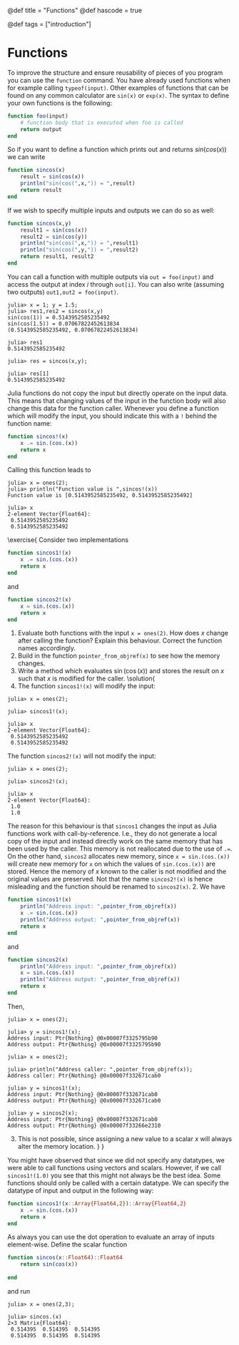 @def title = "Functions"
@def hascode = true

@def tags = ["introduction"]

# Functions
To improve the structure and ensure reusability of pieces of you program you can use the `function` command. You have already used functions when for example calling `typeof(input)`. Other examples of functions that can be found on any common calculator are `sin(x)` or `exp(x)`. The syntax to define your own functions is the following:
```julia
function foo(input)
    # function body that is executed when foo is called
    return output
end
```
So if you want to define a function which prints out and returns $sin(cos(x))$ we can write
```julia
function sincos(x)
    result = sin(cos(x))
    println("sin(cos(",x,")) = ",result)
    return result
end
```
If we wish to specify multiple inputs and outputs we can do so as well:
```julia
function sincos(x,y)
    result1 = sin(cos(x))
    result2 = sin(cos(y))
    println("sin(cos(",x,")) = ",result1)
    println("sin(cos(",y,")) = ",result2)
    return result1, result2
end
```
You can call a function with multiple outputs via `out = foo(input)` and access the output at index $i$ through `out[i]`. You can also write (assuming two outputs) `out1,out2 = foo(input)`.
```julia-repl
julia> x = 1; y = 1.5;
julia> res1,res2 = sincos(x,y)
sin(cos(1)) = 0.5143952585235492
sin(cos(1.5)) = 0.07067822452613834
(0.5143952585235492, 0.07067822452613834)

julia> res1
0.5143952585235492

julia> res = sincos(x,y);

julia> res[1]
0.5143952585235492
```
Julia functions do not copy the input but directly operate on the input data. This means that changing values of the input in the function body will also change this data for the function caller. Whenever you define a function which will modify the input, you should indicate this with a `!` behind the function name:
```julia
function sincos!(x)
    x .= sin.(cos.(x))
    return x
end
```
Calling this function leads to
```julia-repl
julia> x = ones(2);
julia> println("Function value is ",sincos!(x))
Function value is [0.5143952585235492, 0.5143952585235492]

julia> x
2-element Vector{Float64}:
 0.5143952585235492
 0.5143952585235492
```
\exercise{
Consider two implementations
```julia
function sincos1!(x)
    x .= sin.(cos.(x))
    return x
end
```
and
```julia
function sincos2!(x)
    x = sin.(cos.(x))
    return x
end
```
1. Evaluate both functions with the input `x = ones(2)`. How does $x$ change after calling the function? Explain this behaviour. Correct the function names accordingly.
2. Build in the function `pointer_from_objref(x)` to see how the memory changes.
3. Write a method which evaluates $\sin(\cos(x))$ and stores the result on $x$ such that $x$ is modified for the caller.
\solution{
1. The function `sincos1!(x)` will modify the input:
```julia-repl
julia> x = ones(2);

julia> sincos1!(x);

julia> x
2-element Vector{Float64}:
 0.5143952585235492
 0.5143952585235492
```
The function `sincos2!(x)` will not modify the input:
```julia-repl
julia> x = ones(2);

julia> sincos2!(x);

julia> x
2-element Vector{Float64}:
 1.0
 1.0
```
The reason for this behaviour is that `sincos1` changes the input as Julia functions work with call-by-reference. I.e., they do not generate a local copy of the input and instead directly work on the same memory that has been used by the caller. This memory is not reallocated due to the use of `.=`. On the other hand, `sincos2` allocates new memory, since `x = sin.(cos.(x))` will create new memory for `x` on which the values of `sin.(cos.(x))` are stored. Hence the memory of $x$ known to the caller is not modified and the original values are preserved. Not that the name `sincos2!(x)` is hence misleading and the function should be renamed to `sincos2(x)`.
2. We have
```julia
function sincos1!(x)
    println("Address input: ",pointer_from_objref(x))
    x .= sin.(cos.(x))
    println("Address output: ",pointer_from_objref(x))
    return x
end
```
and
```julia
function sincos2(x)
    println("Address input: ",pointer_from_objref(x))
    x = sin.(cos.(x))
    println("Address output: ",pointer_from_objref(x))
    return x
end
```
Then,
```julia-repl
julia> x = ones(2);

julia> y = sincos1!(x);
Address input: Ptr{Nothing} @0x00007f3325795b90
Address output: Ptr{Nothing} @0x00007f3325795b90

julia> x = ones(2);

julia> println("Address caller: ",pointer_from_objref(x));
Address caller: Ptr{Nothing} @0x00007f332671cab0

julia> y = sincos1!(x);
Address input: Ptr{Nothing} @0x00007f332671cab0
Address output: Ptr{Nothing} @0x00007f332671cab0

julia> y = sincos2(x);
Address input: Ptr{Nothing} @0x00007f332671cab0
Address output: Ptr{Nothing} @0x00007f33266e2310
```
3. This is not possible, since assigning a new value to a scalar $x$ will always alter the memory location.
}
}

You might have observed that since we did not specify any datatypes, we were able to call functions using vectors and scalars. However, if we call `sincos1!(1.0)` you see that this might not always be the best idea. Some functions should only be called with a certain datatype. We can specify the datatype of input and output in the following way:
```julia
function sincos1!(x::Array{Float64,2})::Array{Float64,2}
    x .= sin.(cos.(x))
    return x
end
```
As always you can use the dot operation to evaluate an array of inputs element-wise. Define the scalar function
```julia
function sincos(x::Float64)::Float64
    return sin(cos(x))
    
end
```
and run
```julia-repl
julia> x = ones(2,3);

julia> sincos.(x)
2×3 Matrix{Float64}:
 0.514395  0.514395  0.514395
 0.514395  0.514395  0.514395
```